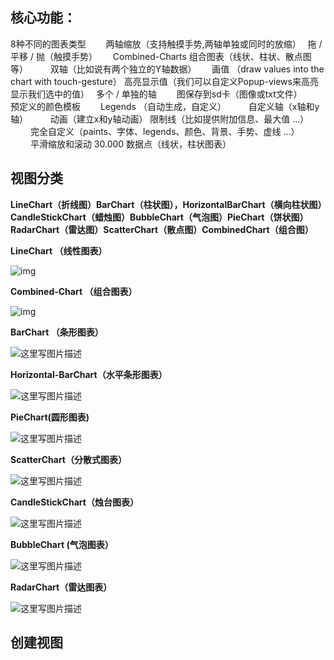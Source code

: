 ## 核心功能：

8种不同的图表类型　　
两轴缩放（支持触摸手势,两轴单独或同时的放缩）　 
拖 / 平移 / 抛（触摸手势）　　 
Combined-Charts 组合图表（线状、柱状、散点图等） 　　 
双轴（比如说有两个独立的Y轴数据）　　 
画值 （draw values into the chart with touch-gesture）
高亮显示值（我们可以自定义Popup-views来高亮显示我们选中的值）　 
多个 / 单独的轴　　 
图保存到sd卡（图像或txt文件）　　 
预定义的颜色模板　　 
Legends （自动生成，自定义） 　　 
自定义轴（x轴和y轴） 　　 
动画（建立x和y轴动画） 
限制线（比如提供附加信息、最大值 …） 　　 
完全自定义（paints、字体、legends、颜色、背景、手势、虚线 …） 　　 
平滑缩放和滚动 30.000 数据点（线状，柱状图表）

## 视图分类

**LineChart（折线图）BarChart（柱状图），HorizontalBarChart（横向柱状图）CandleStickChart（蜡烛图）BubbleChart（气泡图）PieChart（饼状图）RadarChart（雷达图）ScatterChart（散点图）CombinedChart（组合图）**

**LineChart （线性图表）**

![img](https://img-blog.csdn.net/20170209235929770?watermark/2/text/aHR0cDovL2Jsb2cuY3Nkbi5uZXQvcXFfMzcyOTM2MTI=/font/5a6L5L2T/fontsize/400/fill/I0JBQkFCMA==/dissolve/70/gravity/SouthEast)

**Combined-Chart （组合图表）**

![img](https://img-blog.csdn.net/20170210000109960?watermark/2/text/aHR0cDovL2Jsb2cuY3Nkbi5uZXQvcXFfMzcyOTM2MTI=/font/5a6L5L2T/fontsize/400/fill/I0JBQkFCMA==/dissolve/70/gravity/SouthEast)

**BarChart （条形图表）**

![这里写图片描述](https://img-blog.csdn.net/20170210000142603?watermark/2/text/aHR0cDovL2Jsb2cuY3Nkbi5uZXQvcXFfMzcyOTM2MTI=/font/5a6L5L2T/fontsize/400/fill/I0JBQkFCMA==/dissolve/70/gravity/SouthEast)

**Horizontal-BarChart（水平条形图表）**

![这里写图片描述](https://img-blog.csdn.net/20170210000159211?watermark/2/text/aHR0cDovL2Jsb2cuY3Nkbi5uZXQvcXFfMzcyOTM2MTI=/font/5a6L5L2T/fontsize/400/fill/I0JBQkFCMA==/dissolve/70/gravity/SouthEast)

**PieChart(圆形图表)**

![这里写图片描述](https://img-blog.csdn.net/20170210000211742?watermark/2/text/aHR0cDovL2Jsb2cuY3Nkbi5uZXQvcXFfMzcyOTM2MTI=/font/5a6L5L2T/fontsize/400/fill/I0JBQkFCMA==/dissolve/70/gravity/SouthEast)

**ScatterChart（分散式图表）**

![这里写图片描述](https://img-blog.csdn.net/20170210000241994?watermark/2/text/aHR0cDovL2Jsb2cuY3Nkbi5uZXQvcXFfMzcyOTM2MTI=/font/5a6L5L2T/fontsize/400/fill/I0JBQkFCMA==/dissolve/70/gravity/SouthEast)

**CandleStickChart（烛台图表）**

![这里写图片描述](https://img-blog.csdn.net/20170210000257040?watermark/2/text/aHR0cDovL2Jsb2cuY3Nkbi5uZXQvcXFfMzcyOTM2MTI=/font/5a6L5L2T/fontsize/400/fill/I0JBQkFCMA==/dissolve/70/gravity/SouthEast)

**BubbleChart (气泡图表）**

![这里写图片描述](https://img-blog.csdn.net/20170210000307025?watermark/2/text/aHR0cDovL2Jsb2cuY3Nkbi5uZXQvcXFfMzcyOTM2MTI=/font/5a6L5L2T/fontsize/400/fill/I0JBQkFCMA==/dissolve/70/gravity/SouthEast)



**RadarChart（雷达图表）**

![这里写图片描述](https://img-blog.csdn.net/20170210000319557?watermark/2/text/aHR0cDovL2Jsb2cuY3Nkbi5uZXQvcXFfMzcyOTM2MTI=/font/5a6L5L2T/fontsize/400/fill/I0JBQkFCMA==/dissolve/70/gravity/SouthEast)

## 创建视图